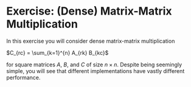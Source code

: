 # Exercise: (Dense) Matrix-Matrix Multiplication

In this exercise you will consider dense matrix-matrix multiplication

$C_{rc} = \sum_{k=1}^{n} A_{rk} B_{kc}$

for square matrices $A$, $B$, and $C$ of size $n \times n$. Despite being seemingly simple, you will see that different implementations have vastly different performance.

